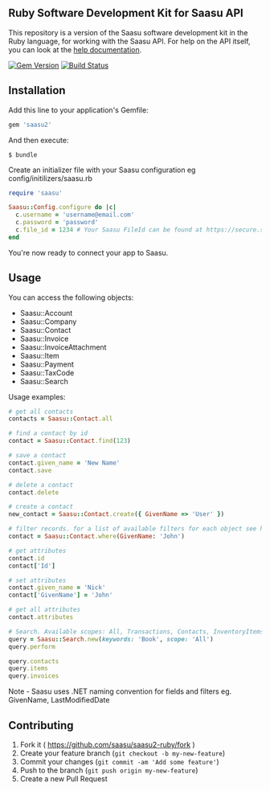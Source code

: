 ## Ruby Software Development Kit for Saasu API
This repository is a version of the Saasu software development kit in the Ruby language, for working with the Saasu API.
For help on the API itself, you can look at the [help documentation](https://api.saasu.com/).

[![Gem Version](https://badge.fury.io/rb/saasu2.svg)](http://badge.fury.io/rb/saasu2)
[![Build Status](https://travis-ci.org/nsinenko/saasu-rails.svg?branch=master)](https://travis-ci.org/nsinenko/saasu-rails)

## Installation

Add this line to your application's Gemfile:

```ruby
gem 'saasu2'
```

And then execute:

    $ bundle

Create an initializer file with your Saasu configuration eg config/initilizers/saasu.rb
```ruby
require 'saasu'

Saasu::Config.configure do |c|
  c.username = 'username@email.com'
  c.password = 'password'
  c.file_id = 1234 # Your Saasu FileId can be found at https://secure.saasu.com/a/net/webservicessettings.aspx
end
```

You're now ready to connect your app to Saasu.

## Usage

You can access the following objects:
- Saasu::Account
- Saasu::Company
- Saasu::Contact
- Saasu::Invoice
- Saasu::InvoiceAttachment
- Saasu::Item
- Saasu::Payment
- Saasu::TaxCode
- Saasu::Search

Usage examples:

```ruby
# get all contacts
contacts = Saasu::Contact.all

# find a contact by id
contact = Saasu::Contact.find(123)

# save a contact
contact.given_name = 'New Name'
contact.save

# delete a contact
contact.delete

# create a contact
new_contact = Saasu::Contact.create({ GivenName => 'User' })

# filter records. for a list of available filters for each object see https://api.saasu.com
contact = Saasu::Contact.where(GivenName: 'John')

# get attributes
contact.id
contact['Id']

# set attributes
contact.given_name = 'Nick'
contact['GivenName'] = 'John'

# get all attributes
contact.attributes

# Search. Available scopes: All, Transactions, Contacts, InventoryItems.
query = Saasu::Search.new(keywords: 'Book', scope: 'All')
query.perform

query.contacts
query.items
query.invoices
```

Note - Saasu uses .NET naming convention for fields and filters eg. GivenName, LastModifiedDate

## Contributing

1. Fork it ( https://github.com/saasu/saasu2-ruby/fork )
2. Create your feature branch (`git checkout -b my-new-feature`)
3. Commit your changes (`git commit -am 'Add some feature'`)
4. Push to the branch (`git push origin my-new-feature`)
5. Create a new Pull Request
